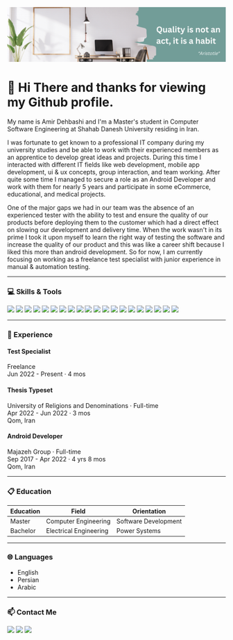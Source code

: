 <img src="Banner.png" width="fill">

# 👋 Hi There and thanks for viewing my Github profile.

My name is Amir Dehbashi and I'm a Master's student in Computer Software Engineering at Shahab Danesh University residing in Iran.

I was fortunate to get known to a professional IT company during my university studies and be able to work with their experienced members as an apprentice to develop great ideas and projects. During this time I interacted with different IT fields like web development, mobile app development, ui & ux concepts, group interaction, and team working. After quite some time I managed to secure a role as an Android Developer and work with them for nearly 5 years and participate in some eCommerce, educational, and medical projects.

One of the major gaps we had in our team was the absence of an experienced tester with the ability to test and ensure the quality of our products before deploying them to the customer which had a direct effect on slowing our development and delivery time. When the work wasn't in its prime I took it upon myself to learn the right way of testing the software and increase the quality of our product and this was like a career shift because I liked this more than android development. So for now, I am currently focusing on working as a freelance test specialist with junior experience in manual & automation testing.

-----------------------------------------------------------------------------------------------------------------------------------------------------------------------------------

### 💻 Skills & Tools

[![](https://img.shields.io/badge/Android%20Studio-3DDC84?style=flat&logo=Android%20Studio&logoColor=white)](https://developer.android.com/studio)
[![](https://img.shields.io/badge/IntelliJ%20IDEA-f62e5b?style=flat&logo=IntelliJ%20IDEA&logoColor=white)](https://jetbrains.com/idea)
[![](https://img.shields.io/badge/Android-3DDC84?style=flat&logo=Android&logoColor=white)](https://developer.android.com/studio)
[![](https://img.shields.io/badge/Java-007396?style=flat&logo=Oracle&logoColor=white)](https://oracle.com/java)
[![](https://img.shields.io/badge/Selenium-59b943?style=flat&logo=Selenium&logoColor=white)](https://selenium.dev)
[![](https://img.shields.io/badge/Appium-622e8b?style=flat&logo=appium&logoColor=white)](https://appium.io)
[![](https://img.shields.io/badge/Postman-FF6C37?style=flat&logo=Postman&logoColor=white)](https://postman.com)
[![](https://img.shields.io/badge/Apache%20Jmeter-d22128?style=flat&logo=Apache%20Jmeter&logoColor=white)](https://jmeter.apache.org)
[![](https://img.shields.io/badge/Trello-0079BF?style=flat&logo=Trello&logoColor=white)](https://trello.com)
[![](https://img.shields.io/badge/ClickUp-7b68ee?style=flat&logo=ClickUp&logoColor=white)](https://clickup.com)
[![](https://img.shields.io/badge/Jira-2684ff?style=flat&logo=Jira&logoColor=white)](https://atlassian.com/software/jira)
[![](https://img.shields.io/badge/Slack-4A154B?style=flat&logo=Slack&logoColor=white)](https://Slack.com)
[![](https://img.shields.io/badge/Fork-1ba3ef?style=flat&logo=Fork&logoColor=white)](https://git-fork.com)
[![](https://img.shields.io/badge/Github-6f42c1?style=flat&logo=Github&logoColor=white)](https://github.com)
[![](https://img.shields.io/badge/Jenkins-5a6268?style=flat&logo=Jenkins&logoColor=white)](https://jenkins.io)
[![](https://img.shields.io/badge/Sonarqube-4c9bd6?style=flat&logo=Sonarqube&logoColor=white)](https://sonarqube.org)
[![](https://img.shields.io/badge/Stack%20Overflow-FE7A16?style=flat&logo=Stack%20Overflow&logoColor=white)](https://stackoverflow.com)
[![](https://img.shields.io/badge/Word-2b579a?style=flat&logo=Microsoft%20Word&logoColor=white)](https://microsoft.com)
[![](https://img.shields.io/badge/Powerpoint-b7472a?style=flat&logo=Microsoft%20Powerpoint&logoColor=white)](https://microsoft.com)
[![](https://img.shields.io/badge/Excel-217346?style=flat&logo=Microsoft%20Excel&logoColor=white)](https://microsoft.com)

-----------------------------------------------------------------------------------------------------------------------------------------------------------------------------------

### 📌 Experience

#### Test Specialist <br/>
  Freelance <br/>
  Jun 2022 - Present · 4 mos
  
#### Thesis Typeset <br/>
  University of Religions and Denominations · Full-time <br/>
  Apr 2022 - Jun 2022 · 3 mos <br/>
  Qom, Iran
  
#### Android Developer <br/>
  Majazeh Group · Full-time <br/>
  Sep 2017 - Apr 2022 · 4 yrs 8 mos <br/>
  Qom, Iran

-----------------------------------------------------------------------------------------------------------------------------------------------------------------------------------

### 📋 Education

Education | Field | Orientation
------------ | ------------- | -------------
Master | Computer Engineering | Software Development
Bachelor | Electrical Engineering | Power Systems

-----------------------------------------------------------------------------------------------------------------------------------------------------------------------------------

### 🌐 Languages

* English <br/>
* Persian <br/>
* Arabic

-----------------------------------------------------------------------------------------------------------------------------------------------------------------------------------

### 📫 Contact Me

[![](https://img.shields.io/badge/Telegram-2CA5E0?style=flat&logo=Telegram&logoColor=white)](https://telegram.me/a_dehbashi100)
[![](https://img.shields.io/badge/Instagram-E4405F?style=flat&logo=Instagram&logoColor=white)](https://instagram.com/a_dehbashi100)
[![](https://img.shields.io/badge/Linkedin-0A66C2?style=flat&logo=Linkedin&logoColor=white)](https://linkedin.com/in/amirdehbashi)

<!--- -------------------------------------------------------------------------------------------------------------------------------------------------------------------------------- --->

<!--- ### 📈 Stats --->

<!--- ![](https://github-readme-stats.vercel.app/api?username=A-Dehbashi&theme=vue-dark&show_icons=true&count_private=true) --->
<!--- ![](https://github-readme-stats.vercel.app/api/top-langs/?username=A-Dehbashi&theme=vue-dark&layout=compact) --->
